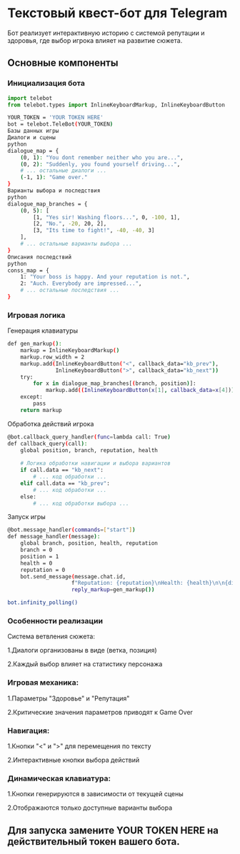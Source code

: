 # Текстовый квест-бот для Telegram

Бот реализует интерактивную историю с системой репутации и здоровья, где выбор игрока влияет на развитие сюжета.

## Основные компоненты

### Инициализация бота
```python
import telebot
from telebot.types import InlineKeyboardMarkup, InlineKeyboardButton
```

```bash
YOUR_TOKEN = 'YOUR TOKEN HERE'
bot = telebot.TeleBot(YOUR_TOKEN)
Базы данных игры
Диалоги и сцены
python
dialogue_map = {
    (0, 1): "You dont remember neither who you are...",
    (0, 2): "Suddenly, you found yourself driving...",
    # ... остальные диалоги ...
    (-1, 1): "Game over."
}
Варианты выбора и последствия
python
dialogue_map_branches = {
    (0, 5): [
        [1, "Yes sir! Washing floors...", 0, -100, 1],
        [2, "No.", -20, 20, 2],
        [3, "Its time to fight!", -40, -40, 3]
    ],
    # ... остальные варианты выбора ...
}
Описания последствий
python
conss_map = {
    1: "Your boss is happy. And your reputation is not.",
    2: "Auch. Everybody are impressed...",
    # ... остальные последствия ...
}
```

### Игровая логика
Генерация клавиатуры
```bash
def gen_markup():
    markup = InlineKeyboardMarkup()
    markup.row_width = 2
    markup.add(InlineKeyboardButton("<", callback_data="kb_prev"),
               InlineKeyboardButton(">", callback_data="kb_next"))
    try:
        for x in dialogue_map_branches[(branch, position)]:
            markup.add((InlineKeyboardButton(x[1], callback_data=x[4])))
    except:
        pass
    return markup
```


Обработка действий игрока
```bash
@bot.callback_query_handler(func=lambda call: True)
def callback_query(call):
    global position, branch, reputation, health
    
    # Логика обработки навигации и выбора вариантов
    if call.data == "kb_next":
        # ... код обработки ...
    elif call.data == "kb_prev":
        # ... код обработки ...
    else:
        # ... код обработки выбора ...
```


Запуск игры

```bash
@bot.message_handler(commands=["start"])
def message_handler(message):
    global branch, position, health, reputation
    branch = 0
    position = 1
    health = 0
    reputation = 0
    bot.send_message(message.chat.id, 
                    f"Reputation: {reputation}\nHealth: {health}\n\n{dialogue_map[(branch, position)]}", 
                    reply_markup=gen_markup())

bot.infinity_polling()
```


### Особенности реализации

Система ветвления сюжета:

1.Диалоги организованы в виде (ветка, позиция)

2.Каждый выбор влияет на статистику персонажа

### Игровая механика:

1.Параметры "Здоровье" и "Репутация"

2.Критические значения параметров приводят к Game Over

### Навигация:

1.Кнопки "<" и ">" для перемещения по тексту

2.Интерактивные кнопки выбора действий

### Динамическая клавиатура:

1.Кнопки генерируются в зависимости от текущей сцены

2.Отображаются только доступные варианты выбора


## Для запуска замените YOUR TOKEN HERE на действительный токен вашего бота.

